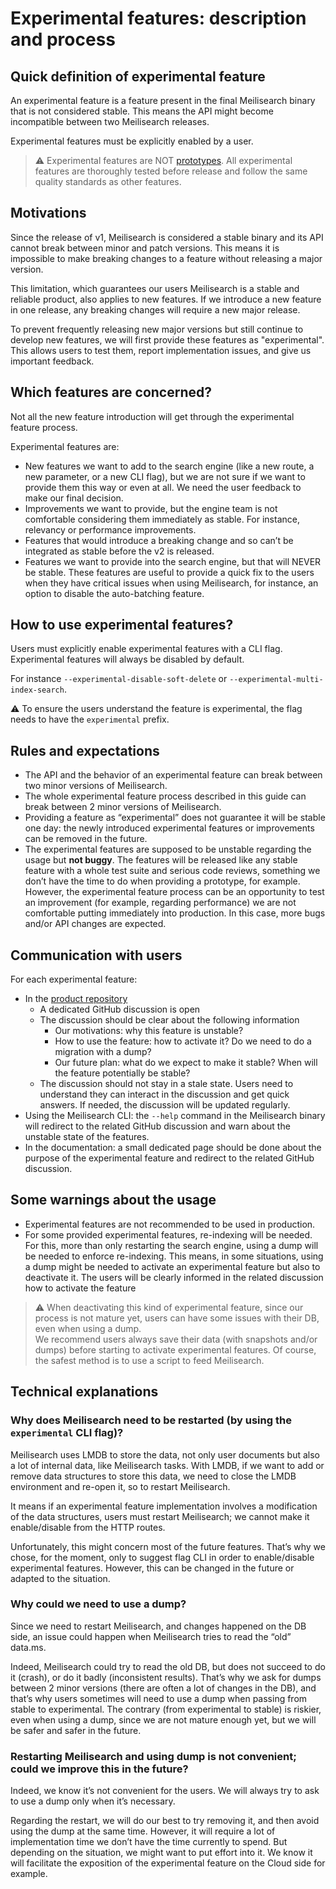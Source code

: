 # Experimental features: description and process

## Quick definition of experimental feature

An experimental feature is a feature present in the final Meilisearch binary that is not considered stable. This means the API might become incompatible between two Meilisearch releases.

Experimental features must be explicitly enabled by a user.

> ⚠️ Experimental features are NOT [prototypes](). All experimental features are thoroughly tested before release and follow the same quality standards as other features.

## Motivations

Since the release of v1, Meilisearch is considered a stable binary and its API cannot break between minor and patch versions. This means it is impossible to make breaking changes to a feature without releasing a major version.

This limitation, which guarantees our users Meilisearch is a stable and reliable product, also applies to new features. If we introduce a new feature in one release, any breaking changes will require a new major release.

To prevent frequently releasing new major versions but still continue to develop new features, we will first provide these features as "experimental". This allows users to test them, report implementation issues, and give us important feedback.

## Which features are concerned?

Not all the new feature introduction will get through the experimental feature process.

Experimental features are:

- New features we want to add to the search engine (like a new route, a new parameter, or a new CLI flag), but we are not sure if we want to provide them this way or even at all. We need the user feedback to make our final decision.
- Improvements we want to provide, but the engine team is not comfortable considering them immediately as stable. For instance, relevancy or performance improvements.
- Features that would introduce a breaking change and so can’t be integrated as stable before the v2 is released.
- Features we want to provide into the search engine, but that will NEVER be stable. These features are useful to provide a quick fix to the users when they have critical issues when using Meilisearch, for instance, an option to disable the auto-batching feature.

## How to use experimental features?

Users must explicitly enable experimental features with a CLI flag. Experimental features will always be disabled by default.

For instance `--experimental-disable-soft-delete` or `--experimental-multi-index-search`.

⚠️ To ensure the users understand the feature is experimental, the flag needs to have the `experimental` prefix.

## Rules and expectations

- The API and the behavior of an experimental feature can break between two minor versions of Meilisearch.
- The whole experimental feature process described in this guide can break between 2 minor versions of Meilisearch.
- Providing a feature as “experimental” does not guarantee it will be stable one day: the newly introduced experimental features or improvements can be removed in the future.
- The experimental features are supposed to be unstable regarding the usage but **not buggy**.
The features will be released like any stable feature with a whole test suite and serious code reviews, something we don’t have the time to do when providing a prototype, for example.
However, the experimental feature process can be an opportunity to test an improvement (for example, regarding performance) we are not comfortable putting immediately into production. In this case, more bugs and/or API changes are expected.

## Communication with users

For each experimental feature:
- In the [product repository](https://github.com/meilisearch/product/discussions)
  - A dedicated GitHub discussion is open
  - The discussion should be clear about the following information
      - Our motivations: why this feature is unstable?
      - How to use the feature: how to activate it? Do we need to do a migration with a dump?
      - Our future plan: what do we expect to make it stable? When will the feature potentially be stable?
  - The discussion should not stay in a stale state. Users need to understand they can interact in the discussion and get quick answers. If needed, the discussion will be updated regularly.
- Using the Meilisearch CLI: the `--help` command in the Meilisearch binary will redirect to the related GitHub discussion and warn about the unstable state of the features.
- In the documentation: a small dedicated page should be done about the purpose of the experimental feature and redirect to the related GitHub discussion.

## Some warnings about the usage

- Experimental features are not recommended to be used in production.
- For some provided experimental features, re-indexing will be needed. For this, more than only restarting the search engine, using a dump will be needed to enforce re-indexing.
This means, in some situations, using a dump might be needed to activate an experimental feature but also to deactivate it. The users will be clearly informed in the related discussion how to activate the feature

> ⚠️ When deactivating this kind of experimental feature, since our process is not mature yet, users can have some issues with their DB, even when using a dump.<br>
> We recommend users always save their data (with snapshots and/or dumps) before starting to activate experimental features. Of course, the safest method is to use a script to feed Meilisearch.

## Technical explanations

### Why does Meilisearch need to be restarted (by using the `experimental` CLI flag)?

Meilisearch uses LMDB to store the data, not only user documents but also a lot of internal data, like Meilisearch tasks. With LMDB, if we want to add or remove data structures to store this data, we need to close the LMDB environment and re-open it, so to restart Meilisearch.

It means if an experimental feature implementation involves a modification of the data structures, users must restart Meilisearch; we cannot make it enable/disable from the HTTP routes.

Unfortunately, this might concern most of the future features. That’s why we chose, for the moment, only to suggest flag CLI in order to enable/disable experimental features. However, this can be changed in the future or adapted to the situation.

### Why could we need to use a dump?

Since we need to restart Meilisearch, and changes happened on the DB side, an issue could happen when Meilisearch tries to read the “old” data.ms.

Indeed, Meilisearch could try to read the old DB, but does not succeed to do it (crash), or do it badly (inconsistent results). That’s why we ask for dumps between 2 minor versions (there are often a lot of changes in the DB), and that’s why users sometimes will need to use a dump when passing from stable to experimental. The contrary (from experimental to stable) is riskier, even when using a dump, since we are not mature enough yet, but we will be safer and safer in the future.

### Restarting Meilisearch and using dump is not convenient; could we improve this in the future?

Indeed, we know it’s not convenient for the users. We will always try to ask to use a dump only when it’s necessary.

Regarding the restart, we will do our best to try removing it, and then avoid using the dump at the same time. However, it will require a lot of implementation time we don’t have the time currently to spend. But depending on the situation, we might want to put effort into it. We know it will facilitate the exposition of the experimental feature on the Cloud side for example.
